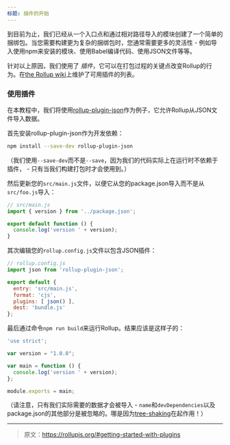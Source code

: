 ```yaml
---
标题: 插件的开始
---
```


到目前为止，我们已经从一个入口点和通过相对路径导入的模块创建了一个简单的捆绑包。当您需要构建更为复杂的捆绑包时，您通常需要更多的灵活性 - 例如导入使用npm来安装的模块、使用Babel编译代码、使用JSON文件等等。

针对以上原因，我们使用了 *插件*，它可以在打包过程的关键点改变Rollup的行为。在[the Rollup wiki](https://github.com/rollup/rollup/wiki/Plugins)上维护了可用插件的列表。

### 使用插件

在本教程中，我们将使用[rollup-plugin-json](https://github.com/rollup/rollup-plugin-json)作为例子，它允许Rollup从JSON文件导入数据。

首先安装rollup-plugin-json作为开发依赖：

```bash
npm install --save-dev rollup-plugin-json
```

（我们使用`--save-dev`而不是`--save`，因为我们的代码实际上在运行时不依赖于插件， - 只有当我们构建打包时才会使用到。）

然后更新您的`src/main.js`文件，以便它从您的package.json导入而不是从`src/foo.js`导入：

```js
// src/main.js
import { version } from '../package.json';

export default function () {
  console.log('version ' + version);
}
```

其次编辑您的`rollup.config.js`文件以包含JSON插件：

```js
// rollup.config.js
import json from 'rollup-plugin-json';

export default {
  entry: 'src/main.js',
  format: 'cjs',
  plugins: [ json() ],
  dest: 'bundle.js'
};
```

最后通过命令`npm run build`来运行Rollup。结果应该是这样子的：

```js
'use strict';

var version = "1.0.0";

var main = function () {
  console.log('version ' + version);
};

module.exports = main;
```

（请注意，只有我们实际需要的数据才会被导入 - `name`和`devDependencies`以及package.json的其他部分是被忽略的。哪是因为[tree-shaking](#what-is-tree-shaking-)在起作用！）

***

> 原文：https://rollupjs.org/#getting-started-with-plugins
